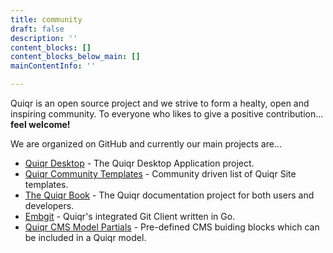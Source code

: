 ```yaml
---
title: community
draft: false
description: ''
content_blocks: []
content_blocks_below_main: []
mainContentInfo: ''

---
```


Quiqr is an open source project and we strive to form a healty, open and inspiring community. To everyone who likes to give a positive contribution... **feel welcome!**

We are organized on GitHub and currently our main projects are...

- [Quiqr Desktop](https://github.com/quiqr/quiqr-desktop) - The Quiqr Desktop Application project.
- [Quiqr Community Templates](https://github.com/quiqr/quiqr-community-templates) - Community driven list of Quiqr Site templates.
- [The Quiqr Book](https://github.com/quiqr/quiqr-book) - The Quiqr documentation project for both users and developers.
- [Embgit](https://github.com/quiqr/embgit) - Quiqr's integrated Git Client written in Go.
- [Quiqr CMS Model Partials](https://github.com/quiqr/model-partials) - Pre-defined CMS buiding blocks which can be included in a Quiqr model.


